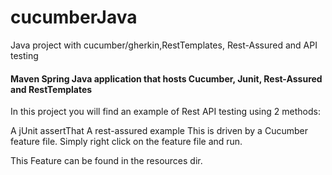 # cucumberJava
Java project with cucumber/gherkin,RestTemplates, Rest-Assured and API testing 

#### Maven Spring Java application that hosts Cucumber, Junit, Rest-Assured and RestTemplates

In this project you will find an example of Rest API testing using 2 methods:

A jUnit assertThat
A rest-assured example
This is driven by a Cucumber feature file. Simply right click on the feature file and run.

This Feature can be found in the resources dir.
